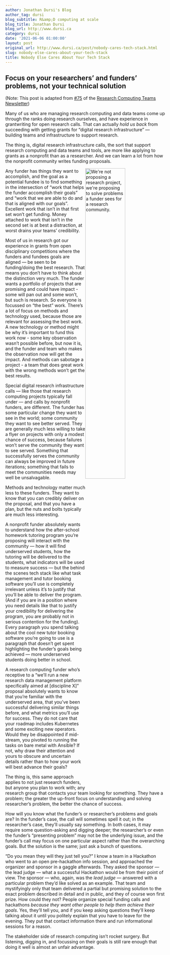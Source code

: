 ```yaml
---
author: Jonathan Dursi's Blog
author_tag: dursi
blog_subtitle: R&amp;D computing at scale
blog_title: Jonathan Dursi
blog_url: http://www.dursi.ca
category: dursi
date: '2021-06-06 01:00:00'
layout: post
original_url: http://www.dursi.ca/post/nobody-cares-tech-stack.html
slug: nobody-else-cares-about-your-tech-stack
title: Nobody Else Cares About Your Tech Stack
---
```


<h2 id="focus-on-your-researchers-and-funders-problems-not-your-technical-solution">Focus on your researchers’ and funders’ problems, not your technical solution</h2>

<p>(Note: This post is adapted from <a href="https://newsletter.researchcomputingteams.org/archive/research-computing-teams-link-roundup-22-may-2021/">#75</a> of the <a href="https://www.researchcomputingteams.org">Research Computing Teams Newsletter</a>)</p>


<p>Many of us who are managing research computing and data teams come up through the ranks doing research ourselves, and have
experience in grantwriting for open research calls.  That can actually <em>hold us back</em> from succeeding with getting grants
for “digital research infrastructure” — building teams and infrastructure to support research.</p>


<p>The thing is, digital research infrastructure calls, the sort that support research computing and data teams and tools,
are more like applying to grants as a nonprofit than as a researcher.  And we can learn a lot from how the nonprofit
community writes funding proposals.</p>


<p><img alt="We're not proposing a research project, we're proposing to solve problems a funder sees for a research community." src="https://www.dursi.ca/assets/nobody_tech_stack/nonprofit_not_researcher.png" style="float: right; width: 50%;" /></p>


<p>Any funder has things they want to accomplish, and the goal as a potential fundee is to find something in the intersection of
“work that helps the funder accomplish their goals” and “work that we are able to do and that is aligned
with our goals”.   Excellent work that isn’t in that first set won’t get funding.  Money attached to work that isn’t
in the second set is at best a distraction, at worst drains your teams’ credibility.</p>


<p>Most of us in research got our experience in grants from open disciplinary competitions where the funders and fundees goals
are aligned — be seen to be funding/doing the best research.  That means you don’t have to think about the distinction
very much.  The funder wants a portfolio of projects that are promising and could have impact - some will pan out and some
won’t, but such is research.   So everyone is focussed on “the best” work.  There’s a lot of focus on methods and technology
used, because those are relevant for assessing the best work.  A new technology or method might be why it’s important to
fund this work now - some key observation wasn’t possible before, but now it is, and the funder and team who makes the
observation now will get the impact.  And methods can sabotage a project - a team that does great work with the wrong
methods won’t get the best results.</p>


<p>Special digital research infrastructure calls — like those that research computing projects typically fall under —
and calls by nonprofit funders, are different.  The funder has some particular change they want to see in the world;
some community they want to see better served.  They are generally much less willing to take a flyer on projects with
only a modest chance of success, because failures won’t serve the community they want to see served.  Something that
successfully serves the community can always be improved in future iterations; something that fails to meet the communities
needs may well be unsalvagable.</p>


<p>Methods and technology matter much less to these funders.  They want to know that you can credibly deliver on the proposal,
and that you have a plan, but the nuts and bolts typically are much less interesting.</p>


<p>A nonprofit funder absolutely wants to understand how the after-school homework tutoring program you’re proposing will
interact with the community — how it will find underserved students, how the tutoring will be delivered to the
students, what indicators will be used to measure success — but the behind the scenes tech stack like what task
management and tutor booking software you’ll use is completely irrelevant unless it’s to justify that you’ll
be able to deliver the program.  (And if you are in a position where you need details like that to justify your
credibility for delivering the program, you are probably not in serious contention for the funding).  Every paragraph
you spend talking about the cool new tutor booking software you’re going to use is a paragraph that doesn’t get spent
highlighting the funder’s goals being achieved — more underserved students doing better in school.</p>


<p>A research computing funder who’s receptive to a “we’ll run a new research data management platform specifically
aimed at [discipline X]” proposal absolutely wants to know that you’re familiar with the underserved area, that
you’ve been successful delivering similar things before, and what metrics you’ll use for success.  They do not care
that your roadmap includes Kubernetes and some exciting new operators.  Would they be disappointed if mid-stream, you
pivoted to running the tasks on bare metal with Ansible?  If not, why draw their attention and yours to obscure and
uncertain details rather than to how your work will best advance their goals?</p>


<p>The thing is, this same approach applies to not just research funders, but anyone you plan to work with; any research
group that contacts your team looking for something.  They have a problem; the greater the up-front focus on understanding
 and solving researcher’s problem, the better the chance of success.</p>


<p>How will you know what the funder’s or researcher’s problems and goals are?  In the funder’s case, the call will sometimes
spell it out; in the researcher’s case, they’ll usually say something.  In both cases, it may require some question-asking
and digging deeper; the researcher’s or even the funder’s “presenting problem” may not be the underlying issue,
and the funder’s call may focus on one particular aspect rather than the overarching goals.  But the solution is the same;
just ask a bunch of questions.</p>


<p>“Do you mean they will they just tell you?”  I know a team in a Hackathon who went to an open pre-hackathon info
session, and approached the organizer and sponsor in a gaggle afterwards.  They asked the sponsor — the lead judge — what
a successful Hackathon would be from their point of view.  The sponsor — who, again, was the <em>lead judge</em> — answered with
a particular problem they’d like solved as an example.  That team and mystifyingly only that team delivered a partial but
promising solution to the exact problem described in detail and in public, and they of course won first prize.  How could
they not?  People organize special funding calls and hackathons <em>because</em> <em>they</em> <em>want</em> <em>other</em> <em>people</em> <em>to</em> <em>help</em> <em>them</em>
<em>achieve</em> <em>their</em> <em>goals</em>.  Yes, they’ll tell you, and if you keep asking questions they’ll keep talking about it until you politely explain
that you have to leave for the evening.  They put that contact information there and run informational sessions for a reason.</p>


<p>The stakeholder side of research computing isn’t rocket surgery.  But listening, digging in, and focussing on their goals
is still rare enough that doing it well is almost an unfair advantage.</p>